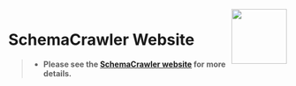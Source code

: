 
<img src="https://raw.githubusercontent.com/schemacrawler/SchemaCrawler/master/schemacrawler-distrib/src/site/resources/images/schemacrawler_logo.png" height="100px" width="100px" align="right" />

# SchemaCrawler Website

> * **Please see the [SchemaCrawler website](https://www.schemacrawler.com/) for more details.**
